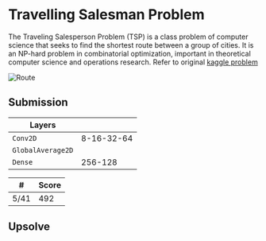# Travelling Salesman Problem

The Traveling Salesperson Problem (TSP) is a class problem of computer science that seeks to find the shortest route between a group of cities. It is an NP-hard problem in combinatorial optimization, important in theoretical computer science and operations research. Refer to original [kaggle problem](https://www.kaggle.com/competitions/tsp-cv)  

![Route](https://i.imgur.com/YqIizWP.jpg)

## Submission
|Layers||
|---|---|
|`Conv2D`| 8-16-32-64|
|`GlobalAverage2D`||
|`Dense`| 256-128|

|#|Score|
|---|---|
|5/41|492|


## Upsolve

